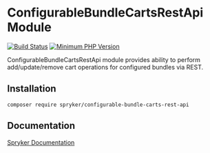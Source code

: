 # ConfigurableBundleCartsRestApi Module
[![Build Status](https://travis-ci.org/spryker/configurable-bundle-carts-rest-api.svg)](https://travis-ci.org/spryker/configurable-bundle-carts-rest-api)
[![Minimum PHP Version](https://img.shields.io/badge/php-%3E%3D%207.2-8892BF.svg)](https://php.net/)

ConfigurableBundleCartsRestApi module provides ability to perform add/update/remove cart operations for configured bundles via REST.

## Installation

```
composer require spryker/configurable-bundle-carts-rest-api
```

## Documentation

[Spryker Documentation](https://academy.spryker.com/developing_with_spryker/module_guide/modules.html)
